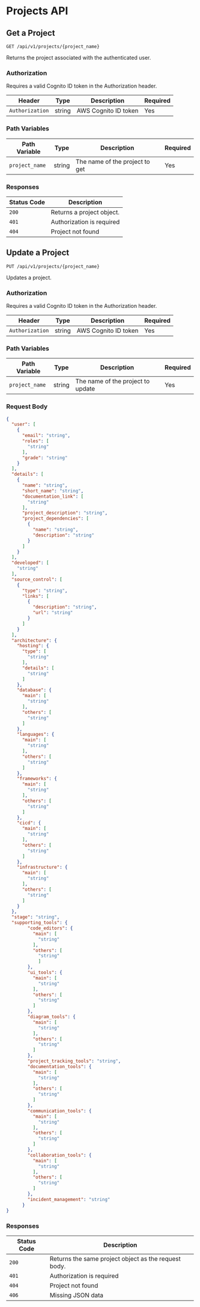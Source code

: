# Projects API

## Get a Project

`GET /api/v1/projects/{project_name}`

Returns the project associated with the authenticated user.

### Authorization

Requires a valid Cognito ID token in the Authorization header.

| Header | Type | Description | Required |
|-----------|-------------|-------------|-------------|
| `Authorization` | string | AWS Cognito ID token | Yes |

### Path Variables

| Path Variable | Type | Description | Required |
|-----------|-------------|-------------|-------------|
| `project_name` | string | The name of the project to get | Yes |

### Responses

| Status Code | Description                             |
|-------------|-----------------------------------------|
| `200`         | Returns a project object. |
| `401`         | Authorization is required               |
| `404`         | Project not found                       |


## Update a Project

`PUT /api/v1/projects/{project_name}`

Updates a project.

### Authorization

Requires a valid Cognito ID token in the Authorization header.

| Header | Type | Description | Required |
|-----------|-------------|-------------|-------------|
| `Authorization` | string | AWS Cognito ID token | Yes |

### Path Variables

| Path Variable | Type | Description | Required |
|-----------|-------------|-------------|-------------|
| `project_name` | string | The name of the project to update | Yes |

### Request Body

```json
{
  "user": [
    {
      "email": "string",
      "roles": [
        "string"
      ],
      "grade": "string"
    }
  ],
  "details": [
    {
      "name": "string",
      "short_name": "string",
      "documentation_link": [
        "string"
      ],
      "project_description": "string",
      "project_dependencies": [
        {
          "name": "string",
          "description": "string"
        }
      ]
    }
  ],
  "developed": [
    "string"
  ],
  "source_control": [
    {
      "type": "string",
      "links": [
        {
          "description": "string",
          "url": "string"
        }
      ]
    }
  ],
  "architecture": {
    "hosting": {
      "type": [
        "string"
      ],
      "details": [
        "string"
      ]
    },
    "database": {
      "main": [
        "string"
      ],
      "others": [
        "string"
      ]
    },
    "languages": {
      "main": [
        "string"
      ],
      "others": [
        "string"
      ]
    },
    "frameworks": {
      "main": [
        "string"
      ],
      "others": [
        "string"
      ]
    },
    "cicd": {
      "main": [
        "string"
      ],
      "others": [
        "string"
      ]
    },
    "infrastructure": {
      "main": [
        "string"
      ],
      "others": [
        "string"
      ]
    }
  },
  "stage": "string",
  "supporting_tools": {
        "code_editors": {
          "main": [
            "string"
          ],
          "others": [
            "string"
            ]
        },
        "ui_tools": {
          "main": [
            "string"
          ],
          "others": [
            "string"
          ]
        },
        "diagram_tools": {
          "main": [
            "string"
          ],
          "others": [
            "string"
          ]
        },
        "project_tracking_tools": "string",
        "documentation_tools": {
          "main": [
            "string"
          ],
          "others": [
            "string"
          ]
        },
        "communication_tools": {
          "main": [
            "string"
          ],
          "others": [
            "string"
          ]
        },
        "collaboration_tools": {
          "main": [
            "string"
          ],
          "others": [
            "string"
          ]
        },
        "incident_management": "string"
      }
}
```

### Responses

| Status Code | Description                             |
|-------------|-----------------------------------------|
| `200`         | Returns the same project object as the request body. |
| `401`         | Authorization is required               |
| `404`         | Project not found                       |
| `406`         | Missing JSON data                       |